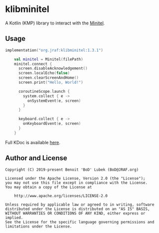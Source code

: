 # klibminitel

A Kotlin (KMP) library to interact with the [Minitel](https://en.wikipedia.org/wiki/Minitel).

## Usage

```kotlin
implementation("org.jraf:klibminitel:1.3.1")
```

```kotlin
    val minitel = Minitel(filePath)
    minitel.connect {
      screen.disableAcknowledgement()
      screen.localEcho(false)
      screen.clearScreenAndHome()
      screen.print("Hello, World!")

      coroutineScope.launch {
        system.collect { e ->
          onSystemEvent(e, screen)
        }
      }

      keyboard.collect { e ->
        onKeyboardEvent(e, screen)
      }
    }
```

Full KDoc is available [here](https://github.com/BoD/klibminitel/tree/master/docs).

## Author and License
```
Copyright (C) 2019-present Benoit 'BoD' Lubek (BoD@JRAF.org)

Licensed under the Apache License, Version 2.0 (the "License");
you may not use this file except in compliance with the License.
You may obtain a copy of the License at

    http://www.apache.org/licenses/LICENSE-2.0

Unless required by applicable law or agreed to in writing, software
distributed under the License is distributed on an "AS IS" BASIS,
WITHOUT WARRANTIES OR CONDITIONS OF ANY KIND, either express or implied.
See the License for the specific language governing permissions and
limitations under the License.
```
